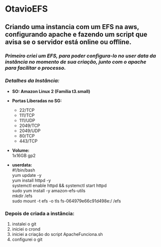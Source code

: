 # OtavioEFS
## Criando uma instancia com um EFS na aws, configurando apache e fazendo um script que avisa se o servidor está online ou offline. 

### *Primeiro criei um EFS, para poder configura-lo no user data da instância no momento de sua criação, junto com o apache para facilitar o processo.*

### *Detalhes da Instância:* 
  - **SO: Amazon Linux 2 (Família t3.small)**

  - **Portas Liberadas no SG:**
    * 22/TCP
    * 111/TCP
    * 111/UDP
    * 2049/TCP
    * 2049/UDP
    * 80/TCP
    * 443/TCP
  
  - **Volume:**  
    1x16GB gp2

  - **userdata:**  
    #!/bin/bash  
    yum update -y  
    yum install httpd -y  
    systemctl enable httpd && systemctl start httpd  
    sudo yum install -y amazon-efs-utils  
    mkdir /efs  
    sudo mount -t efs -o tls fs-064979e66c91d498e:/ /efs  
    
### **Depois de criada a instância:**
  1. instalei o git
  2. iniciei o crond 
  3. iniciei a criação do script ApacheFunciona.sh
  4.  configurei o git
